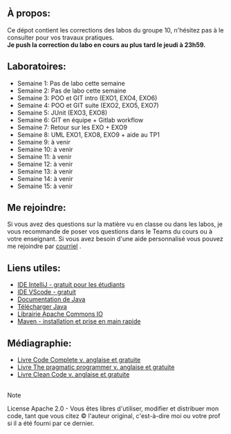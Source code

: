 ## À propos:
Ce dépot contient les corrections des labos du groupe 10, n'hésitez pas à le consulter pour vos travaux pratiques.  
**Je push la correction du labo en cours au plus tard le jeudi à 23h59.**

## Laboratoires:
- Semaine 1: Pas de labo cette semaine
- Semaine 2: Pas de labo cette semaine
- Semaine 3: POO et GIT intro (EXO1, EXO4, EXO6)
- Semaine 4: POO et GIT suite (EXO2, EXO5, EXO7)
- Semaine 5: JUnit (EXO3, EXO8)
- Semaine 6: GIT en équipe + Gitlab workflow
- Semaine 7: Retour sur les EXO + EXO9
- Semaine 8: UML EXO1, EXO8, EXO9 + aide au TP1
- Semaine 9: à venir
- Semaine 10: à venir
- Semaine 11: à venir
- Semaine 12: à venir
- Semaine 13: à venir
- Semaine 14: à venir
- Semaine 15: à venir

## Me rejoindre:
Si vous avez des questions sur la matière vu en classe ou dans les labos, je vous recommande de poser vos questions 
dans le Teams du cours ou à votre enseignant. Si vous avez besoin d'une aide personnalisé vous pouvez me rejoindre 
par [courriel](mailto:osorio_arancibia.aaron@courrier.uqam.ca?subject=Aide%20labo%20IMGL7010)  .

## Liens utiles:
- [IDE IntelliJ - gratuit pour les étudiants](https://www.jetbrains.com/pycharm/)
- [IDE VScode - gratuit](https://code.visualstudio.com/)
- [Documentation de Java](https://docs.oracle.com/en/java/javase/20/)
- [Télécharger Java](https://www.java.com/en/download/)
- [Librairie Apache Commons IO](https://commons.apache.org/proper/commons-io/download_io.cgi)
- [Maven - installation et prise en main rapide](https://maven.apache.org/guides/getting-started/maven-in-five-minutes.html)

## Médiagraphie:
- [Livre Code Complete v. anglaise et gratuite](https://people.engr.tamu.edu/slupoli/notes/ProgrammingStudio/supplements/Code%20Complete%202nd.pdf)
- [Livre The pragmatic programmer v. anglaise et gratuite](https://github.com/rajucs/Book-For-Programmers/blob/master/the-pragmatic-programmer.pdf)
- [Livre Clean Code v. anglaise et gratuite](https://thixalongmy.haugiang.gov.vn/media/1175/clean_code.pdf)
  &nbsp;  
  &nbsp;

> [!NOTE]
> License Apache 2.0 - Vous êtes libres d'utiliser, modifier et distribuer mon code, tant que vous citez © l'auteur original, c'est-à-dire moi ou votre prof si il a été fourni par ce dernier.
